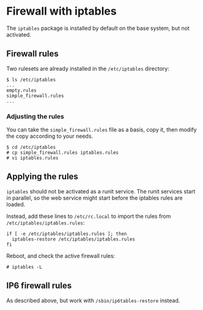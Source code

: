 # Firewall with iptables

The `iptables` package is installed by default on the base system, but not
activated.

## Firewall rules

Two rulesets are already installed in the `/etc/iptables` directory:

```
$ ls /etc/iptables
...
empty.rules
simple_firewall.rules
...
```

### Adjusting the rules

You can take the `simple_firewall.rules` file as a basis, copy it, then modify
the copy according to your needs.

```
$ cd /etc/iptables
# cp simple_firewall.rules iptables.rules
# vi iptables.rules
```

## Applying the rules

`iptables` should not be activated as a runit service. The runit services start
in parallel, so the web service might start before the iptables rules are
loaded.

Instead, add these lines to `/etc/rc.local` to import the rules from
`/etc/iptables/iptables.rules`:

```
if [ -e /etc/iptables/iptables.rules ]; then
  iptables-restore /etc/iptables/iptables.rules
fi
```

Reboot, and check the active firewall rules:

```
# iptables -L
```

## IP6 firewall rules

As described above, but work with `/sbin/ip6tables-restore` instead.

